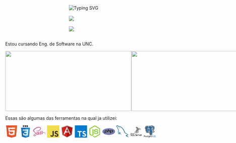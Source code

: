 <div style="display: flex;flex-direction: column;margin-left: 40%;">
<img src="https://readme-typing-svg.demolab.com?font=Fira+Code&weight=900&pause=1000&color=F7AA00&background=FF000000&center=true&multiline=true&height=60&lines=Casio+Kobs+Lasch;Seja+bem+vindo+ao+meu+perfil+%3AD" alt="Typing SVG"/><br>
<img width="300" src="https://media.tenor.com/images/213a4c8c6fb278cf2fb10bcc0da1b68d/tenor.gif"/><br>
<img width="300" src="https://profile-counter.glitch.me/casiokobs/count.svg"/><br>
</div>

<p>Estou cursando Eng. de Software na UNC.</p>
<div style="display:flex">  
 <img height="190px" width="400px" src="https://github-readme-stats.vercel.app/api/top-langs/?username=casiokobs&layout=compact&langs_count=7&theme=highcontrast"/>
 <img height="190px" width="400px" src="https://github-readme-stats.vercel.app/api?username=casiokobs&show_icons=true&theme=highcontrast&include_all_commits=true&count_private=true"/>
 <img height="190px" width="400px" src="https://github-readme-streak-stats.herokuapp.com?user=casiokobs&theme=highcontrast&border_radius=&locale=pt_BR" />
</div>

Essas são algumas das ferramentas na qual ja utilizei:
<div style="display:inline_block">
    <img height="40" width="40" src="https://github.com/devicons/devicon/blob/master/icons/html5/html5-original.svg"/>
    <img height="40" width="40" src="https://raw.githubusercontent.com/devicons/devicon/master/icons/css3/css3-original-wordmark.svg"/>
    <img height="40" width="40" src="https://github.com/devicons/devicon/blob/master/icons/sass/sass-original.svg"/>
    <img height="40" width="40" src="https://github.com/devicons/devicon/blob/master/icons/javascript/javascript-original.svg"/>
    <img height="40" width="40" src="https://github.com/devicons/devicon/blob/master/icons/angularjs/angularjs-original.svg"/>
    <img height="40" width="40" src="https://github.com/devicons/devicon/blob/master/icons/typescript/typescript-original.svg"/>
    <img height="40" width="40" src="https://github.com/devicons/devicon/blob/master/icons/nodejs/nodejs-original.svg"/>    
    <img height="40" width="40" src="https://github.com/devicons/devicon/blob/master/icons/php/php-original.svg"/>
    <img height="40" width="40" src="https://github.com/devicons/devicon/blob/master/icons/mysql/mysql-original.svg"/>
    <img height="40" width="40" src="https://github.com/devicons/devicon/blob/master/icons/microsoftsqlserver/microsoftsqlserver-plain-wordmark.svg"/>
    <img height="40" width="40" src="https://github.com/devicons/devicon/blob/master/icons/postgresql/postgresql-original-wordmark.svg"/>
</div>
